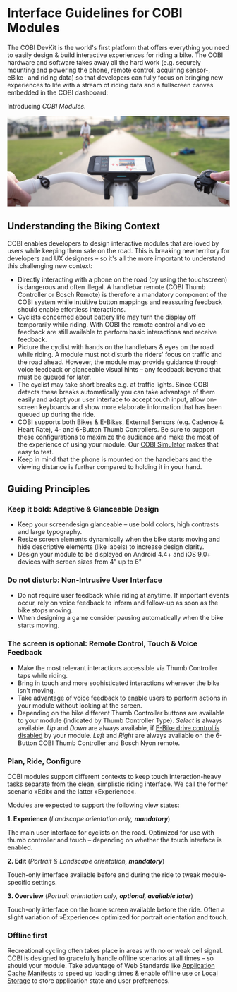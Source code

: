 # Interface Guidelines for COBI Modules

The COBI DevKit is the world's first platform that offers everything you need to easily design & build interactive experiences for riding a bike. The COBI hardware and software takes away all the hard work (e.g. securely mounting and powering the phone, remote control, acquiring sensor-, eBike- and riding data) so that developers can fully focus on bringing new experiences to life with a stream of riding data and a fullscreen canvas embedded in the COBI dashboard:

Introducing _COBI Modules_.

![COBI](COBI-Extensions-Header.png)

## Understanding the Biking Context

COBI enables developers to design interactive modules that are loved by users while keeping them safe on the road. This is breaking new territory for developers and UX designers – so it's all the more important to understand this challenging new context:

* Directly interacting with a phone on the road (by using the touchscreen) is dangerous and often illegal. A handlebar remote (COBI Thumb Controller or Bosch Remote) is therefore a mandatory component of the COBI system while intuitive button mappings and reassuring feedback should enable effortless interactions.
* Cyclists concerned about battery life may turn the display off temporarily while riding. With COBI the remote control and voice feedback are still available to perform basic interactions and receive feedback.
* Picture the cyclist with hands on the handlebars & eyes on the road while riding. A module must not disturb the riders' focus on traffic and the road ahead. However, the module may provide guidance through voice feedback or glanceable visual hints – any feedback beyond that must be queued for later.
* The cyclist may take short breaks e.g. at traffic lights. Since COBI detects these breaks automatically you can take advantage of them easily and adapt your user interface to accept touch input, allow on-screen keyboards and show more elaborate information that has been queued up during the ride.
* COBI supports both Bikes & E-Bikes, External Sensors (e.g. Cadence & Heart Rate), 4- and 6-Button Thumb Controllers. Be sure to support these configurations to maximize the audience and make the most of the experience of using your module. Our [COBI Simulator](https://github.com/cobi-bike/COBI.js-simulator) makes that easy to test.
* Keep in mind that the phone is mounted on the handlebars and the viewing distance is further compared to holding it in your hand.

## Guiding Principles

### Keep it bold: Adaptive & Glanceable Design

* Keep your screendesign glanceable – use bold colors, high contrasts and large typography.
* Resize screen elements dynamically when the bike starts moving and hide descriptive elements (like labels) to increase design clarity.
* Design your module to be displayed on Android 4.4+ and iOS 9.0+ devices with screen sizes from 4" up to 6"

### Do not disturb: Non-Intrusive User Interface

* Do not require user feedback while riding at anytime. If important events occur, rely on voice feedback to inform and follow-up as soon as the bike stops moving.
* When designing a game consider pausing automatically when the bike starts moving.

### The screen is optional: Remote Control, Touch & Voice Feedback

* Make the most relevant interactions accessible via Thumb Controller taps while riding.
* Bring in touch and more sophisticated interactions whenever the bike isn't moving.
* Take advantage of voice feedback to enable users to perform actions in your module without looking at the screen.
* Depending on the bike different Thumb Controller buttons are available to your module (indicated by Thumb Controller Type). _Select_ is always available. _Up_ and _Down_ are always available, if [E-Bike drive control is disabled](https://cobi-bike.github.io/COBI.js/#cobidevkitoverridethumbcontrollermappingwrite) by your module. _Left_ and _Right_ are always available on the 6-Button COBI Thumb Controller and Bosch Nyon remote.

### Plan, Ride, Configure

COBI modules support different contexts to keep touch interaction-heavy tasks separate from the clean, simplistic riding interface. We call the former scenario »Edit« and the latter »Experience«.

Modules are expected to support the following view states:

**1. Experience** (_Landscape orientation only, **mandatory**_)

The main user interface for cyclists on the road. Optimized for use with thumb controller and touch – depending on whether the touch interface is enabled.

**2. Edit** (_Portrait & Landscape orientation, **mandatory**_)

Touch-only interface available before and during the ride to tweak module-specific settings.

**3. Overview** (_Portrait orientation only, **optional, available later**_)

Touch-only interface on the home screen available before the ride. Often a slight variation of »Experience« optimized for portrait orientation and touch.

### Offline first

Recreational cycling often takes place in areas with no or weak cell signal. COBI is designed to gracefully handle offline scenarios at all times – so should your module. Take advantage of Web Standards like [Application Cache Manifests](https://html.spec.whatwg.org/multipage/offline.html#manifests) to speed up loading times & enable offline use or [Local Storage](https://html.spec.whatwg.org/multipage/webstorage.html#the-localstorage-attribute) to store application state and user preferences.
